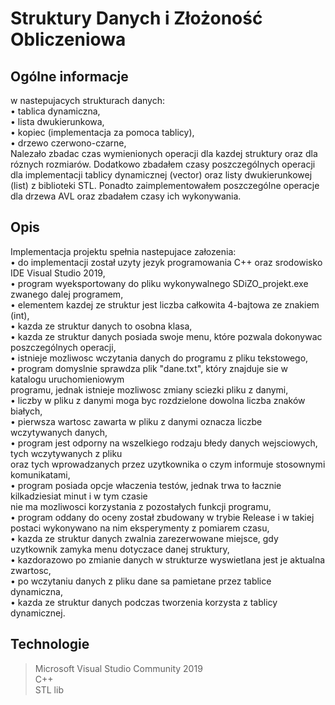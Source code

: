 # Struktury Danych i Złożoność Obliczeniowa


## Ogólne informacje
w nastepujacych strukturach danych:<br/>
• tablica dynamiczna,<br/>
• lista dwukierunkowa,<br/>
• kopiec (implementacja za pomoca tablicy),<br/>
• drzewo czerwono-czarne,<br/>
Nalezało zbadac czas wymienionych operacji dla kazdej struktury oraz dla róznych rozmiarów. Dodatkowo
zbadałem czasy poszczególnych operacji dla implementacji tablicy dynamicznej (vector) oraz listy
dwukierunkowej (list) z biblioteki STL. Ponadto zaimplementowałem poszczególne operacje dla drzewa
AVL oraz zbadałem czasy ich wykonywania.
	
## Opis
Implementacja projektu spełnia nastepujace załozenia:<br/>
• do implementacji został uzyty jezyk programowania C++ oraz srodowisko IDE Visual Studio 2019,<br/>
• program wyeksportowany do pliku wykonywalnego SDiZO_projekt.exe zwanego dalej programem,<br/>
• elementem kazdej ze struktur jest liczba całkowita 4-bajtowa ze znakiem (int),<br/>
• kazda ze struktur danych to osobna klasa,<br/>
• kazda ze struktur danych posiada swoje menu, które pozwala dokonywac poszczególnych operacji,<br/>
• istnieje mozliwosc wczytania danych do programu z pliku tekstowego,<br/>
• program domyslnie sprawdza plik "dane.txt", który znajduje sie w katalogu uruchomieniowym<br/>
programu, jednak istnieje mozliwosc zmiany sciezki pliku z danymi,<br/>
• liczby w pliku z danymi moga byc rozdzielone dowolna liczba znaków białych,<br/>
• pierwsza wartosc zawarta w pliku z danymi oznacza liczbe wczytywanych danych,<br/>
• program jest odporny na wszelkiego rodzaju błedy danych wejsciowych, tych wczytywanych z pliku<br/>
oraz tych wprowadzanych przez uzytkownika o czym informuje stosownymi komunikatami,<br/>
• program posiada opcje właczenia testów, jednak trwa to łacznie kilkadziesiat minut i w tym czasie<br/>
nie ma mozliwosci korzystania z pozostałych funkcji programu,<br/>
• program oddany do oceny został zbudowany w trybie Release i w takiej postaci wykonywano na
nim eksperymenty z pomiarem czasu,<br/>
• kazda ze struktur danych zwalnia zarezerwowane miejsce, gdy uzytkownik zamyka menu dotyczace
danej struktury,<br/>
• kazdorazowo po zmianie danych w strukturze wyswietlana jest je aktualna zwartosc,<br/>
• po wczytaniu danych z pliku dane sa pamietane przez tablice dynamiczna,<br/>
• kazda ze struktur danych podczas tworzenia korzysta z tablicy dynamicznej.<br/>

## Technologie
> Microsoft Visual Studio Community 2019  
> C++  
> STL lib  
